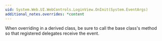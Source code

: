 ```yaml
---
uid: System.Web.UI.WebControls.LoginView.OnInit(System.EventArgs)
additional_notes.overrides: *content
---
```


<p>When overriding <xref href="System.Web.UI.WebControls.LoginView.OnInit(System.EventArgs)"></xref> in a derived class, be sure to call the base class's <xref href="System.Web.UI.WebControls.LoginView.OnInit(System.EventArgs)"></xref> method so that registered delegates receive the event.</p>



